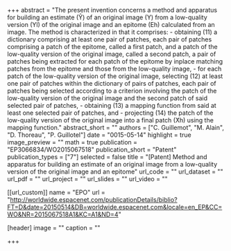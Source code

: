 +++
abstract = "The present invention concerns a method and apparatus for building an estimate (Ŷ) of an original image (Y) from a low-quality version (Yl) of the original image and an epitome (Eh) calculated from an image. The method is characterized in that it comprises: - obtaining (11) a dictionary comprising at least one pair of patches, each pair of patches comprising a patch of the epitome, called a first patch, and a patch of the low-quality version of the original image, called a second patch, a pair of patches being extracted for each patch of the epitome by inplace matching patches from the epitome and those from the low-quality image, - for each patch of the low-quality version of the original image, selecting (12) at least one pair of patches within the dictionary of pairs of patches, each pair of patches being selected according to a criterion involving the patch of the low-quality version of the original image and the second patch of said selected pair of patches, - obtaining (13) a mapping function from said at least one selected pair of patches, and - projecting (14) the patch of the low-quality version of the original image into a final patch (X͂h) using the mapping function."
abstract_short = ""
authors = ["C. Guillemot", "M. Alain", "D. Thoreau", "P. Guillotel"]
date = "0015-05-14"
highlight = true
image_preview = ""
math = true
publication = "EP3066834/WO2015067518"
publication_short = "Patent"
publication_types = ["7"]
selected = false
title = "[Patent] Method and apparatus for building an estimate of an original image from a low-quality version of the original image and an epitome"
url_code = ""
url_dataset = ""
url_pdf = ""
url_project = ""
url_slides = ""
url_video = ""

[[url_custom]]
name = "EPO"
url = "http://worldwide.espacenet.com/publicationDetails/biblio?FT=D&date=20150514&DB=worldwide.espacenet.com&locale=en_EP&CC=WO&NR=2015067518A1&KC=A1&ND=4"

[header]
image = ""
caption = ""

+++

